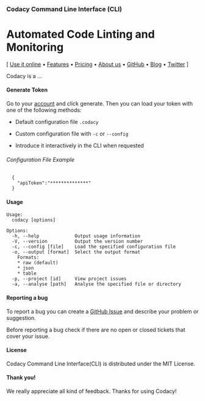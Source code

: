### Codacy Command Line Interface (CLI)
# Automated Code Linting and Monitoring

\[ [Use it online](https://www.codacy.com) • [Features](https://www.codacy.com/features) •
[Pricing](https://www.codacy.com/pricing) • [About us](https://www.codacy.com/about) •
[GitHub](https://www.github.com) • [Blog](http://blog.codacy.com) •
[Twitter](https://twitter.com/codacy/) \]

Codacy is a ...

#### Generate Token

Go to your [account](https://www.codacy.com/account#ApiTokens) and click generate.
Then you can load your token with one of the following methods:
* Default configuration file `.codacy`

* Custom configuration file with `-c` or `--config`

* Introduce it interactively in the CLI when requested

###### Configuration File Example

      {
        "apiToken":"**************"
      }

#### Usage

    Usage:
      codacy [options]

    Options:
      -h, --help             Output usage information
      -V, --version          Output the version number
      -c, --config [file]    Load the specified configuration file
      -o, --output [format]  Select the output format
        Formats:
        * raw (default)
        * json
        * table
      -p, --project [id]     View project issues
      -a, --analyse [path]   Analyse the specified file or directory

#### Reporting a bug

To report a bug you can create a
[GitHub Issue](https://github.com/codacy/codacy-cli/issues/new) and describe
your problem or suggestion.

Before reporting a bug check if there are no open or closed
tickets that cover your issue.

#### License

Codacy Command Line Interface(CLI) is distributed under the MIT License.

#### Thank you!

We really appreciate all kind of feedback. Thanks for using Codacy!
